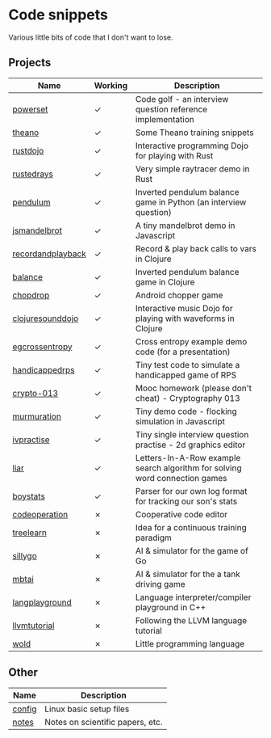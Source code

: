 # Code snippets

Various little bits of code that I don't want to lose.

## Projects

| Name | Working | Description |
| ---- | ------- | ----------- |
| [powerset](powerset) | ✓ | Code golf - an interview question reference implementation |
| [theano](theano) | ✓ | Some Theano training snippets |
| [rustdojo](rustdojo) | ✓ | Interactive programming Dojo for playing with Rust |
| [rustedrays](rustedrays) | ✓ | Very simple raytracer demo in Rust |
| [pendulum](pendulum) | ✓ | Inverted pendulum balance game in Python (an interview question) |
| [jsmandelbrot](jsmandelbrot) | ✓ | A tiny mandelbrot demo in Javascript |
| [recordandplayback](recordandplayback) | ✓ | Record & play back calls to vars in Clojure |
| [balance](balance) | ✓ | Inverted pendulum balance game in Clojure |
| [chopdrop](chopdrop) | ✓ | Android chopper game |
| [clojuresounddojo](clojuresounddojo) | ✓ | Interactive music Dojo for playing with waveforms in Clojure |
| [egcrossentropy](egcrossentropy) | ✓ | Cross entropy example demo code (for a presentation) |
| [handicappedrps](handicappedrps) | ✓ | Tiny test code to simulate a handicapped game of RPS |
| [crypto-013](crypto-013) | ✓ | Mooc homework (please don't cheat) - Cryptography 013 |
| [murmuration](murmuration) | ✓ | Tiny demo code - flocking simulation in Javascript |
| [ivpractise](ivpractise) | ✓ | Tiny single interview question practise - 2d graphics editor |
| [liar](liar) | ✓ | Letters-In-A-Row example search algorithm for solving word connection games |
| [boystats](bystats) | ✓ | Parser for our own log format for tracking our son's stats |
| [codeoperation](codeoperation) | ✗ | Cooperative code editor |
| [treelearn](treelearn) | ✗ | Idea for a continuous training paradigm |
| [sillygo](sillygo) | ✗ | AI & simulator for the game of Go |
| [mbtai](mbtai) | ✗ | AI & simulator for the a tank driving game |
| [langplayground](langplayground) | ✗ | Language interpreter/compiler playground in C++ |
| [llvmtutorial](llvmtutorial) | ✗ | Following the LLVM language tutorial |
| [wold](wold) | ✗ | Little programming language |

## Other

| Name | Description |
| ---- | ----------- |
| [config](config) | Linux basic setup files |
| [notes](notes) | Notes on scientific papers, etc. |
